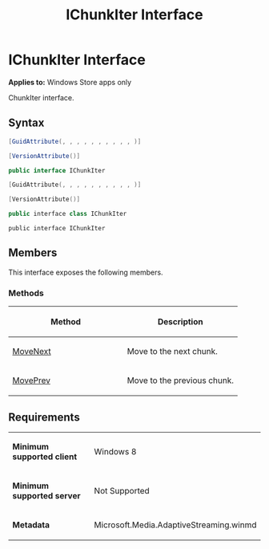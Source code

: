 ﻿---
title: IChunkIter Interface
TOCTitle: IChunkIter Interface
ms:assetid: bff052ca-5f58-4f2e-8c99-cdabbed9a130
ms:mtpsurl: https://msdn.microsoft.com/en-us/library/JJ822824(v=VS.90)
ms:contentKeyID: 50079578
ms.date: 11/19/2012
mtps_version: v=VS.90
dev_langs:
- csharp
- c++
- jscript
---

# IChunkIter Interface

**Applies to:** Windows Store apps only

ChunkIter interface.

## Syntax

``` csharp
[GuidAttribute(, , , , , , , , , , )] 

[VersionAttribute()]

public interface IChunkIter
```

``` c++
[GuidAttribute(, , , , , , , , , , )] 

[VersionAttribute()]

public interface class IChunkIter
```

``` jscript
public interface IChunkIter
```

## Members

This interface exposes the following members.

### Methods

<table>
<colgroup>
<col style="width: 50%" />
<col style="width: 50%" />
</colgroup>
<thead>
<tr class="header">
<th><p>Method</p></th>
<th><p>Description</p></th>
</tr>
</thead>
<tbody>
<tr class="odd">
<td><p><a href="ichunkiter-movenext-method.md">MoveNext</a></p></td>
<td><p>Move to the next chunk.</p></td>
</tr>
<tr class="even">
<td><p><a href="ichunkiter-moveprev-method.md">MovePrev</a></p></td>
<td><p>Move to the previous chunk.</p></td>
</tr>
</tbody>
</table>


## Requirements

<table>
<colgroup>
<col style="width: 50%" />
<col style="width: 50%" />
</colgroup>
<tbody>
<tr class="odd">
<td><p><strong>Minimum supported client</strong></p></td>
<td><p>Windows 8</p></td>
</tr>
<tr class="even">
<td><p><strong>Minimum supported server</strong></p></td>
<td><p>Not Supported</p></td>
</tr>
<tr class="odd">
<td><p><strong>Metadata</strong></p></td>
<td><p>Microsoft.Media.AdaptiveStreaming.winmd</p></td>
</tr>
</tbody>
</table>

